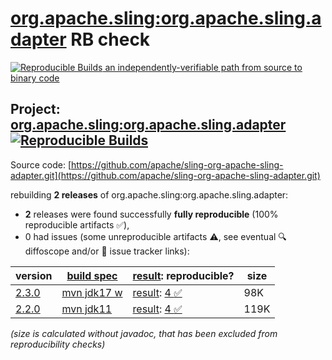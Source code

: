 [org.apache.sling:org.apache.sling.adapter](https://central.sonatype.com/artifact/org.apache.sling/org.apache.sling.adapter/versions) RB check
=======

[![Reproducible Builds](https://reproducible-builds.org/images/logos/rb.svg) an independently-verifiable path from source to binary code](https://reproducible-builds.org/)

## Project: [org.apache.sling:org.apache.sling.adapter](https://central.sonatype.com/artifact/org.apache.sling/org.apache.sling.adapter/versions) [![Reproducible Builds](https://img.shields.io/endpoint?url=https://raw.githubusercontent.com/jvm-repo-rebuild/reproducible-central/master/content/org/apache/sling/org.apache.sling.adapter/badge.json)](https://github.com/jvm-repo-rebuild/reproducible-central/blob/master/content/org/apache/sling/org.apache.sling.adapter/README.md)

Source code: [https://github.com/apache/sling-org-apache-sling-adapter.git](https://github.com/apache/sling-org-apache-sling-adapter.git)

rebuilding **2 releases** of org.apache.sling:org.apache.sling.adapter:
- **2** releases were found successfully **fully reproducible** (100% reproducible artifacts :white_check_mark:),
- 0 had issues (some unreproducible artifacts :warning:, see eventual :mag: diffoscope and/or :memo: issue tracker links):

| version | [build spec](/BUILDSPEC.md) | [result](https://reproducible-builds.org/docs/jvm/): reproducible? | size |
| -- | --------- | ------ | -- |
| [2.3.0](https://central.sonatype.com/artifact/org.apache.sling/org.apache.sling.adapter/2.3.0/pom) | [mvn jdk17 w](org.apache.sling.adapter-2.3.0.buildspec) | [result](org.apache.sling.adapter-2.3.0.buildinfo): [4 :white_check_mark: ](org.apache.sling.adapter-2.3.0.buildcompare) | 98K |
| [2.2.0](https://central.sonatype.com/artifact/org.apache.sling/org.apache.sling.adapter/2.2.0/pom) | [mvn jdk11](org.apache.sling.adapter-2.2.0.buildspec) | [result](org.apache.sling.adapter-2.2.0.buildinfo): [4 :white_check_mark: ](org.apache.sling.adapter-2.2.0.buildcompare) | 119K |

<i>(size is calculated without javadoc, that has been excluded from reproducibility checks)</i>

